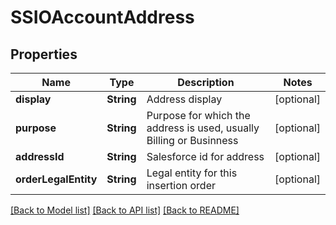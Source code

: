 # SSIOAccountAddress

## Properties
Name | Type | Description | Notes
------------ | ------------- | ------------- | -------------
**display** | **String** | Address display | [optional] 
**purpose** | **String** | Purpose for which the address is used, usually Billing or Businness | [optional] 
**addressId** | **String** | Salesforce id for address | [optional] 
**orderLegalEntity** | **String** | Legal entity for this insertion order | [optional] 

[[Back to Model list]](../README.md#documentation-for-models) [[Back to API list]](../README.md#documentation-for-api-endpoints) [[Back to README]](../README.md)


